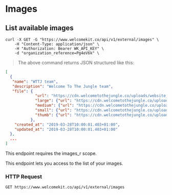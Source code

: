 # Images

## List available images

```shell
curl -X GET -G "https://www.welcomekit.co/api/v1/external/images" \
    -H "Content-Type: application/json" \
    -H "Authorization: Bearer WK_API_KEY" \
    -d "organization_reference=Pg4eV6k" \
```

> The above command returns JSON structured like this:

```json
[
  {
   "name": "WTTJ team",
   "description": "Welcome To The Jungle team",
   "file": {
             "url": "https://cdn.welcometothejungle.co/uploads/website_organization/cover_image/wttj_fr/fr-wttj.jpg",
             "large": {"url": "https://cdn.welcometothejungle.co/uploads/website_organization/cover_image/wttj_fr/large_fr-wttj.jpg"},
             "medium": {"url": "https://cdn.welcometothejungle.co/uploads/website_organization/cover_image/wttj_fr/medium_fr-wttj.jpg"},
             "small": {"url": "https://cdn.welcometothejungle.co/uploads/website_organization/cover_image/wttj_fr/small_fr-wttj.jpg"},
             "thumb": {"url": "https://cdn.welcometothejungle.co/uploads/website_organization/cover_image/wttj_fr/thumb_fr-wttj.jpg"}
           },
    "created_at": "2019-03-28T10:00:01.403+01:00",
    "updated_at": "2019-03-28T10:00:01.403+01:00"
  },
  ...
]
```

<aside class="notice">
This endpoint requires the images_r scope.
</aside>

This endpoint lets you access to the list of your images.

### HTTP Request

`GET https://www.welcomekit.co/api/v1/external/images`
